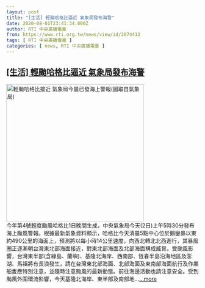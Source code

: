 ```yaml
---
layout: post
title: "[生活] 輕颱哈格比逼近 氣象局發布海警"
date: 2020-08-01T23:41:34.000Z
author: RTI 中央廣播電臺
from: https://www.rti.org.tw/news/view/id/2074412
tags: [ RTI 中央廣播電臺 ]
categories: [ news, RTI 中央廣播電臺 ]
---
```

<!--1596325294000-->
[[生活] 輕颱哈格比逼近 氣象局發布海警](https://www.rti.org.tw/news/view/id/2074412)
------

<div>
<img src="https://static.rti.org.tw/assets/thumbnails/2020/08/02/2bb4fc711541959081e37af33c734923.png" width="360" alt="輕颱哈格比接近 氣象局今晨已發海上警報(圖取自氣象局)" title="輕颱哈格比接近 氣象局今晨已發海上警報(圖取自氣象局)"><br>今年第4號輕度颱風哈格比1日晚間生成，中央氣象局今天(2日)上午5時30分發布海上颱風警報。根據最新氣象資料顯示，哈格比今天清晨5點中心位於鵝鑾鼻以東約490公里的海面上，預測將以每小時14公里速度，向西北轉北北西進行，其暴風圈正逐漸朝台灣東北部海面接近，對東北部海面及北部海面構成威脅。受颱風影響，台灣東半部(含綠島、蘭嶼)、基隆北海岸、西南部、恆春半島沿海地區及澎湖、馬祖將有長浪發生，請在台灣東北部海面、北部海面及東南部海面航行及作業船隻應特別注意，並隨時注意颱風的最新動態。前往海邊活動也請注意安全。受到颱風外圍環流影響，今天基隆北海岸、東半部及南部地...<a target="_blank" href="https://www.rti.org.tw/news/view/id/2074412">...more</a>
</div>
